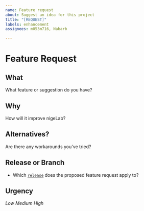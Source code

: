 ```yaml
---
name: Feature request
about: Suggest an idea for this project
title: "[REQUEST]"
labels: enhancement
assignees: m053m716, Nabarb

---
```


# Feature Request
## What
What feature or suggestion do you have?

## Why
How will it improve nigeLab?

## Alternatives?
Are there any workarounds you've tried? 

## Release or Branch
* Which [`release`](https://github.com/m053m716/ePhys_packages/releases) does the proposed feature request apply to?

## Urgency
_Low_
_Medium_
_High_
